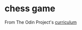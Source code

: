 # chess game

From The Odin Project's [curriculum](hhttps://www.theodinproject.com/courses/ruby-programming/lessons/ruby-final-project)